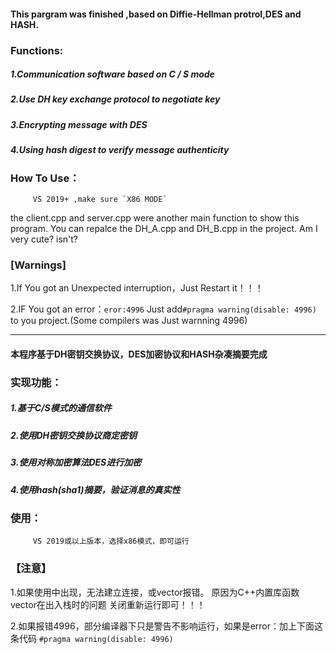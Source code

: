 #### This pargram was finished ,based on Diffie-Hellman protrol,DES and HASH.




### Functions:
   #####   1.Communication software based on C / S mode
   #####   2.Use DH key exchange protocol to negotiate key
   #####   3.Encrypting message with DES
   #####   4.Using hash digest to verify message authenticity


### How To Use：

         VS 2019+ ,make sure `X86 MODE`
  

the client.cpp and server.cpp were another main function to show this program.
You can repalce the DH_A.cpp and DH_B.cpp in the project.
Am I very cute? isn't? 



### [Warnings]

1.If You got an Unexpected interruption，Just Restart it！！！

2.IF You got an error：`eror:4996` Just add`#pragma warning(disable: 4996)` to you project.(Some compilers was Just warnning 4996)


------
#### 本程序基于DH密钥交换协议，DES加密协议和HASH杂凑摘要完成



### 实现功能：
   #####   1.基于C/S模式的通信软件
   #####   2.使用DH密钥交换协议商定密钥
   #####   3.使用对称加密算法DES进行加密
   #####   4.使用hash(sha1)摘要，验证消息的真实性


### 使用：

         VS 2019或以上版本，选择x86模式，即可运行
  


### 【注意】

1.如果使用中出现，无法建立连接，或vector报错。
原因为C++内置库函数vector在出入栈时的问题
关闭重新运行即可！！！

2.如果报错4996，部分编译器下只是警告不影响运行，如果是error：加上下面这条代码
`#pragma warning(disable: 4996)`



